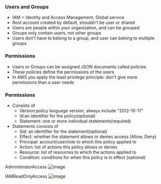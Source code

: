 ### Users and Groups
- IAM = Identity and Access Management, Global service
- Root account created by default, shouldn't be user or shared
- Users are people within your organization, and can be grouped
- Groups only contain users, not other groups
- Users don't have to belong to a group, and user can belong to multiple groups

### Permissions
- Users or Groups can be assigned JSON documents called policies
- These policies define the permissions of the users
- In AWS you apply the least privilege principle: don't give more permissions than a user needs


### Permissions
- Consists of
  - Version:policy language version, always include "2012-10-17"
  - Id:an identifier for the policy(optional)
  - Statement: one or more individual statements(required)
- Statements consists of
  - Sid: an identifier for the statement(optional)
  - Effect: whether the statement allows or denies access
    (Allow, Deny)
  - Principal: account/user/role to which this policy applied to
  - Action: list of actions this policy allows or denies
  - Resource: list of resources to which the actions applied to
  - Condition: conditions for when this policy is in effect
    (optional)

AdministratorAccess
![image](https://user-images.githubusercontent.com/70651994/216773134-53f66abb-d393-4545-83ff-d9ddd97258e8.png)

IAMReadOnlyAccess
![image](https://user-images.githubusercontent.com/70651994/216773204-38d35101-b6fe-414d-9210-b5019c3e4ac0.png)